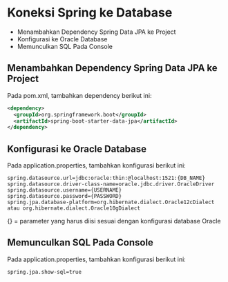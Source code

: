 # Koneksi Spring ke Database
- Menambahkan Dependency Spring Data JPA ke Project
- Konfigurasi ke Oracle Database
- Memunculkan SQL Pada Console

## Menambahkan Dependency Spring Data JPA ke Project
Pada pom.xml, tambahkan dependency berikut ini:
``` xml
<dependency>
  <groupId>org.springframework.boot</groupId>
  <artifactId>spring-boot-starter-data-jpa</artifactId>
</dependency>
```

## Konfigurasi ke Oracle Database
Pada application.properties, tambahkan konfigurasi berikut ini:
``` properties
spring.datasource.url=jdbc:oracle:thin:@localhost:1521:{DB_NAME}
spring.datasource.driver-class-name=oracle.jdbc.driver.OracleDriver
spring.datasource.username={USERNAME}
spring.datasource.password={PASSWORD}
spring.jpa.database-platform=org.hibernate.dialect.Oracle12cDialect atau org.hibernate.dialect.Oracle10gDialect
```

{} = parameter yang harus diisi sesuai dengan konfigurasi database Oracle

## Memunculkan SQL Pada Console
Pada application.properties, tambahkan konfigurasi berikut ini:
``` properties
spring.jpa.show-sql=true
```
